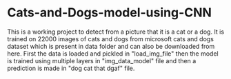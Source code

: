 # Cats-and-Dogs-model-using-CNN
This is a working project to detect from a picture that it is a cat or a dog. It is trained on 22000 images of cats and dogs from microsoft cats and dogs dataset which is present in data folder and can also be downloaded from here.
First the data is loaded and pickled in "load_img_file" then the model is trained using multiple layers in "img_data_model" file and then a prediction is made in "dog cat that dgaf" file.
